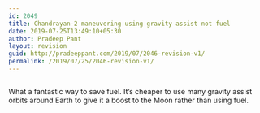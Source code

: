 ```yaml
---
id: 2049
title: Chandrayan-2 maneuvering using gravity assist not fuel
date: 2019-07-25T13:49:10+05:30
author: Pradeep Pant
layout: revision
guid: http://pradeeppant.com/2019/07/2046-revision-v1/
permalink: /2019/07/25/2046-revision-v1/
---
```

<figure class="wp-block-image"><img src="http://pradeeppant.com/wp-content/uploads/2019/07/EAE2C3LXkAA9_lp-1024x682.jpeg" alt="" class="wp-image-2047" srcset="http://pradeeppant.com/wp-content/uploads/2019/07/EAE2C3LXkAA9_lp-1024x682.jpeg 1024w, http://pradeeppant.com/wp-content/uploads/2019/07/EAE2C3LXkAA9_lp-300x200.jpeg 300w, http://pradeeppant.com/wp-content/uploads/2019/07/EAE2C3LXkAA9_lp-768x512.jpeg 768w, http://pradeeppant.com/wp-content/uploads/2019/07/EAE2C3LXkAA9_lp.jpeg 1142w" sizes="(max-width: 1024px) 100vw, 1024px" /></figure> 

What a fantastic way to save fuel. It&#8217;s cheaper to use many gravity assist orbits around Earth to give it a boost to the Moon rather than using fuel.